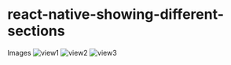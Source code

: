 # react-native-showing-different-sections
Images
![view1](https://res.cloudinary.com/dfaxacnyf/image/upload/v1702149391/page1-react_native_vakvom.jpg)
![view2](https://res.cloudinary.com/dfaxacnyf/image/upload/v1702149391/page2_react_native_jxjarc.jpg)
![view3](https://res.cloudinary.com/dfaxacnyf/image/upload/v1702149392/page3_react_native_cnacb5.jpg)
